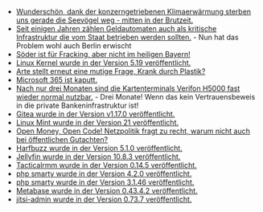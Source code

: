 * [Wunderschön, dank der konzerngetriebenen Klimaerwärmung sterben uns gerade die Seevögel weg - mitten in der Brutzeit.](https://blog.fefe.de/?ts=9c183300)
* [Seit einigen Jahren zählen Geldautomaten auch als kritische Infrastruktur die vom Staat betrieben werden sollten.](https://blog.fefe.de/?ts=9c1800a3) - Nun hat das Problem wohl auch Berlin erwischt
* [Söder ist für Fracking, aber nicht im heiligen Bayern!](https://blog.fefe.de/?ts=9c1b1755)
* [Linux Kernel wurde in der Version 5.19 veröffentlicht.](https://lwn.net/Articles/903023/)
* [Arte stellt erneut eine mutige Frage, Krank durch Plastik?](https://www.youtube.com/watch?v=okBOsEh-vMA)
* [Microsoft 365 ist kaputt.](https://www.borncity.com/blog/2022/07/31/microsoft-365-dienste-gestrt-29-juli-2022/)
* [Nach nur drei Monaten sind die Kartenterminals Verifon H5000 fast wieder normal nutzbar.](https://www.borncity.com/blog/2022/07/31/ausfall-der-verifon-h5000-kartenterminals-wohl-weitgehend-behoben-juli-2022/) - Drei Monate! Wenn das kein Vertrauensbeweis in die private Bankeninfrastruktur ist!
* [Gitea wurde in der Version v1.17.0 veröffentlicht.](https://github.com/go-gitea/gitea/releases/tag/v1.17.0)
* [Linux Mint wurde in der Version 21 veröffentlicht.](https://lwn.net/Articles/903031/)
* [Open Money, Open Code! Netzpolitik fragt zu recht, warum nicht auch bei öffentlichen Gutachten?](https://netzpolitik.org/2022/oeffentliches-geld-oeffentliches-gut-oeffentliche-gutachten/)
* [Harfbuzz wurde in der Version 5.1.0 veröffentlicht.](https://github.com/harfbuzz/harfbuzz/releases/tag/5.1.0)
* [Jellyfin wurde in der Version 10.8.3 veröffentlicht.](https://github.com/jellyfin/jellyfin/releases/tag/v10.8.3)
* [Tacticalrmm wurde in der Version 0.14.5 veröffentlicht.](https://github.com/amidaware/tacticalrmm/releases/tag/v0.14.5)
* [php smarty wurde in der Version 4.2.0 veröffentlicht.](https://github.com/smarty-php/smarty/releases/tag/v4.2.0)
* [php smarty wurde in der Version 3.1.46 veröffentlicht.](https://github.com/smarty-php/smarty/releases/tag/v3.1.46)
* [Metabase wurde in der Version 0.43.4.2 veröffentlicht.](https://github.com/metabase/metabase/releases/tag/v0.43.4.2)
* [jitsi-admin wurde in der Version 0.73.7 veröffentlicht.](https://github.com/H2-invent/jitsi-admin/releases/tag/0.73.7)
